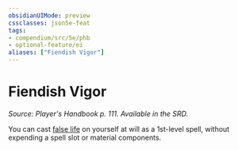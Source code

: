 ```yaml
---
obsidianUIMode: preview
cssclasses: json5e-feat
tags:
- compendium/src/5e/phb
- optional-feature/ei
aliases: ["Fiendish Vigor"]
---
```

# Fiendish Vigor
*Source: Player's Handbook p. 111. Available in the SRD.*  

You can cast [false life](false-life.md) on yourself at will as a 1st-level spell, without expending a spell slot or material components.